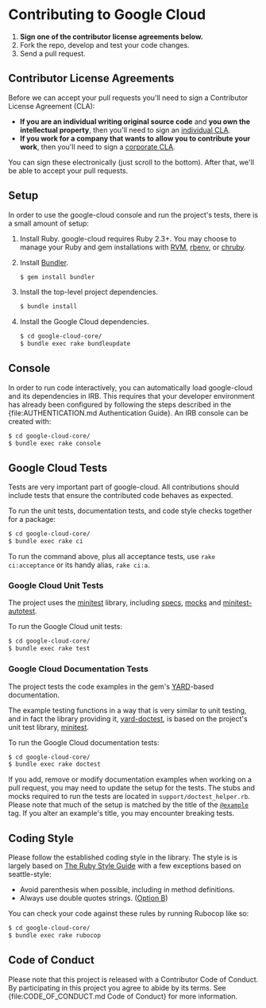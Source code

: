 # Contributing to Google Cloud

1. **Sign one of the contributor license agreements below.**
2. Fork the repo, develop and test your code changes.
3. Send a pull request.

## Contributor License Agreements

Before we can accept your pull requests you'll need to sign a Contributor
License Agreement (CLA):

- **If you are an individual writing original source code** and **you own the
  intellectual property**, then you'll need to sign an [individual
  CLA](https://developers.google.com/open-source/cla/individual).
- **If you work for a company that wants to allow you to contribute your work**,
  then you'll need to sign a [corporate
  CLA](https://developers.google.com/open-source/cla/corporate).

You can sign these electronically (just scroll to the bottom). After that, we'll
be able to accept your pull requests.

## Setup

In order to use the google-cloud console and run the project's tests,
there is a small amount of setup:

1. Install Ruby. google-cloud requires Ruby 2.3+. You may choose to
   manage your Ruby and gem installations with [RVM](https://rvm.io/),
   [rbenv](https://github.com/rbenv/rbenv), or
   [chruby](https://github.com/postmodern/chruby).

2. Install [Bundler](http://bundler.io/).

   ```sh
   $ gem install bundler
   ```

3. Install the top-level project dependencies.

   ```sh
   $ bundle install
   ```

4. Install the Google Cloud dependencies.

   ```sh
   $ cd google-cloud-core/
   $ bundle exec rake bundleupdate
   ```

## Console

In order to run code interactively, you can automatically load
google-cloud and its dependencies in IRB. This requires that your
developer environment has already been configured by following the steps
described in the {file:AUTHENTICATION.md Authentication Guide}. An IRB console
can be created with:

```sh
$ cd google-cloud-core/
$ bundle exec rake console
```

## Google Cloud Tests

Tests are very important part of google-cloud. All contributions
should include tests that ensure the contributed code behaves as expected.

To run the unit tests, documentation tests, and code style checks together for a
package:

``` sh
$ cd google-cloud-core/
$ bundle exec rake ci
```

To run the command above, plus all acceptance tests, use `rake ci:acceptance` or
its handy alias, `rake ci:a`.

### Google Cloud Unit Tests


The project uses the [minitest](https://github.com/seattlerb/minitest) library,
including [specs](https://github.com/seattlerb/minitest#specs),
[mocks](https://github.com/seattlerb/minitest#mocks) and
[minitest-autotest](https://github.com/seattlerb/minitest-autotest).

To run the Google Cloud unit tests:

``` sh
$ cd google-cloud-core/
$ bundle exec rake test
```

### Google Cloud Documentation Tests

The project tests the code examples in the gem's
[YARD](https://github.com/lsegal/yard)-based documentation.

The example testing functions in a way that is very similar to unit testing, and
in fact the library providing it,
[yard-doctest](https://github.com/p0deje/yard-doctest), is based on the
project's unit test library, [minitest](https://github.com/seattlerb/minitest).

To run the Google Cloud documentation tests:

``` sh
$ cd google-cloud-core/
$ bundle exec rake doctest
```

If you add, remove or modify documentation examples when working on a pull
request, you may need to update the setup for the tests. The stubs and mocks
required to run the tests are located in `support/doctest_helper.rb`. Please
note that much of the setup is matched by the title of the
[`@example`](http://www.rubydoc.info/gems/yard/file/docs/Tags.md#example) tag.
If you alter an example's title, you may encounter breaking tests.

## Coding Style

Please follow the established coding style in the library. The style is is
largely based on [The Ruby Style
Guide](https://github.com/bbatsov/ruby-style-guide) with a few exceptions based
on seattle-style:

* Avoid parenthesis when possible, including in method definitions.
* Always use double quotes strings. ([Option
  B](https://github.com/bbatsov/ruby-style-guide#strings))

You can check your code against these rules by running Rubocop like so:

```sh
$ cd google-cloud-core/
$ bundle exec rake rubocop
```

## Code of Conduct

Please note that this project is released with a Contributor Code of Conduct. By
participating in this project you agree to abide by its terms. See
{file:CODE_OF_CONDUCT.md Code of Conduct} for more information.
